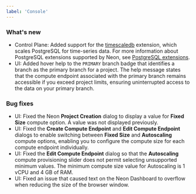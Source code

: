 ```yaml
---
label: 'Console'
---
```


### What's new

- Control Plane: Added support for the [timescaledb](https://github.com/timescale/timescaledb) extension, which scales PostgreSQL for time-series data. For more information about PostgreSQL extensions supported by Neon, see [PostgreSQL extensions](/docs/extensions/pg-extensions/).
- UI: Added hover help to the `PRIMARY` branch badge that identifies a branch as the primary branch for a project. The help message states that the compute endpoint associated with the primary branch remains accessible if you exceed project limits, ensuring uninterrupted access to the data on your primary branch.

### Bug fixes

- UI: Fixed the Neon **Project Creation** dialog to display a value for **Fixed Size** compute option. A value was not displayed previously.
- UI: Fixed the **Create Compute Endpoint** and **Edit Compute Endpoint** dialogs to enable switching between **Fixed Size** and **Autoscaling** compute options, enabling you to configure the compute size for each compute endpoint individually.
- UI: Fixed the **Edit Compute Endpoint** dialog so that the **Autoscaling** compute provisioning slider does not permit selecting unsupported minimum values. The minimum compute size value for Autoscaling is 1 vCPU and 4 GB of RAM.
- UI: Fixed an issue that caused text on the Neon Dashboard to overflow when reducing the size of the browser window.
